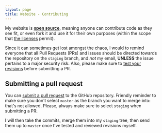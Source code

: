 ```yaml
---
layout: page
title: Website - Contributing
---
```


My website is [**open source**](https://github.com/sladewatkins/website), meaning anyone can contribute code as they see fit, or even fork it and use it for their own purposes (within the scope that [the licenses](https://www.sladewatkins.com/legal/licenses/) permit).

Since it can sometimes get lost amongst the chaos, I would to remind everyone that all Pull Requests (PRs) and issues should be directed towards the repository on the ``staging`` branch, and *not* my email, **UNLESS** the issue pertains to a major security risk. Also, please make sure to [test your revisions](https://www.sladewatkins.com/docs/website/revision-testing/) before submitting a PR.

## Submitting a pull request
You can [submit a pull request](https://github.com/sladewatkins/website/pulls) to the GitHub repository. Friendly reminder to make sure you don't select ``master`` as the branch you want to merge into: that's not allowed. Please, always make sure to select ``staging`` when submitting a PR. 

I will then take the commits, merge them into my ``staging`` tree, then send them up to ``master`` once I've tested and reviewed revisions myself.